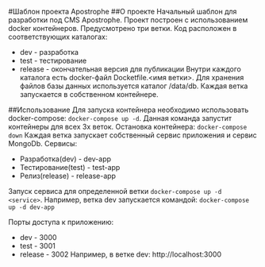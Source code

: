 #Шаблон проекта Apostrophe
##О проекте
Начальный шаблон для разработки под CMS Apostrophe. 
Проект построен с использованием docker контейнеров. 
Предусмотрено три ветки. Код расположен в соответствующих каталогах:
* dev - разработка
* test - тестирование
* release - окончательная версия для публикации
Внутри каждого каталога есть docker-файл Docketfile.<имя ветки>.
Для хранения файлов базы данных используется каталог /data/db.
Каждая ветка запускается в собственном контейнере.

##Использование
Для запуска контейнера необходимо использовать docker-compose:
`docker-compose up -d`. 
Данная команда запустит контейнеры для всех 3х веток.
Остановка контейнера:
`docker-compose down`
Каждая ветка запускает собственный сервис приложения и сервис MongoDb.
Сервисы:
* Разработка(dev) -  dev-app
* Тестирование(test) - test-app
* Релиз(release) - release-app

Запуск сервиса для определенной ветки
`docker-compose up -d <service>`.
Например, ветка dev запускается командой: 
`docker-compose up -d dev-app`

Порты доступа к приложению:
* dev - 3000
* test - 3001
* release - 3002
Например, в ветке dev: http://localhost:3000

